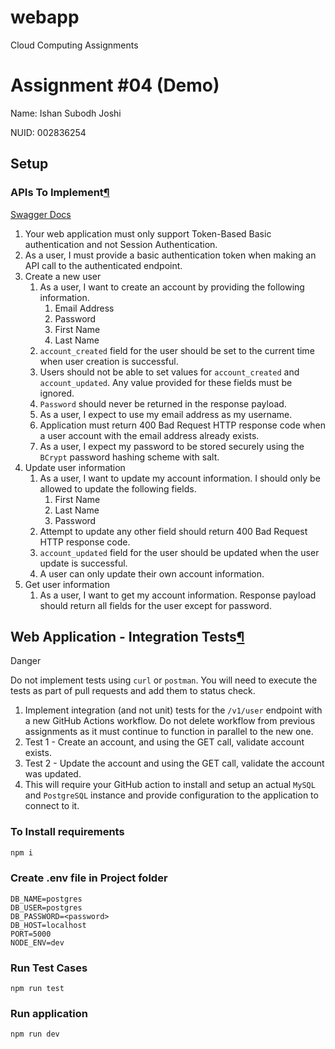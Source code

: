 # webapp

Cloud Computing Assignments

# Assignment #04 (Demo)

Name: Ishan Subodh Joshi

NUID: 002836254

## Setup

### APIs To Implement[¶](https://spring2024.csye6225.cloud/assignments/02/#apis-to-implement "Permanent link")

[Swagger Docs](https://app.swaggerhub.com/apis-docs/csye6225-webapp/cloud-native-webapp/2024.spring.02)

1. Your web application must only support Token-Based Basic authentication and not Session Authentication.
2. As a user, I must provide a basic authentication token when making an API call to the authenticated endpoint.
3. Create a new user
   1. As a user, I want to create an account by providing the following information.
      1. Email Address
      2. Password
      3. First Name
      4. Last Name
   2. `account_created` field for the user should be set to the current time when user creation is successful.
   3. Users should not be able to set values for `account_created` and `account_updated`. Any value provided for these fields must be ignored.
   4. `Password` should never be returned in the response payload.
   5. As a user, I expect to use my email address as my username.
   6. Application must return 400 Bad Request HTTP response code when a user account with the email address already exists.
   7. As a user, I expect my password to be stored securely using the `BCrypt` password hashing scheme with salt.
4. Update user information
   1. As a user, I want to update my account information. I should only be allowed to update the following fields.
      1. First Name
      2. Last Name
      3. Password
   2. Attempt to update any other field should return 400 Bad Request HTTP response code.
   3. `account_updated` field for the user should be updated when the user update is successful.
   4. A user can only update their own account information.
5. Get user information
   1. As a user, I want to get my account information. Response payload should return all fields for the user except for password.

## Web Application - Integration Tests[¶](https://spring2024.csye6225.cloud/assignments/03/#web-application-integration-tests "Permanent link")

Danger

Do not implement tests using `curl` or `postman`. You will need to execute the tests as part of pull requests and add them to status check.

1. Implement integration (and not unit) tests for the `/v1/user`
   endpoint with a new GitHub Actions workflow. Do not delete workflow
   from previous assignments as it must continue to function in parallel to
   the new one.
2. Test 1 - Create an account, and using the GET call, validate account exists.
3. Test 2 - Update the account and using the GET call, validate the account was updated.
4. This will require your GitHub action to install and setup an actual `MySQL` and `PostgreSQL` instance and provide configuration to the application to connect to it.

### To Install requirements

```bash
npm i
```

### Create .env file in Project folder

```shell
DB_NAME=postgres
DB_USER=postgres
DB_PASSWORD=<password>
DB_HOST=localhost
PORT=5000
NODE_ENV=dev
```

### Run Test Cases

```shell
npm run test
```

### Run application

```shell
npm run dev
```
